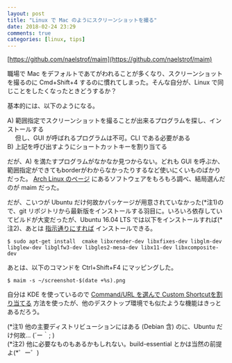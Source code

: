```yaml
---
layout: post
title: "Linux で Mac のようにスクリーンショットを撮る"
date: 2018-02-24 23:29
comments: true
categories: [linux, tips]
---
```


[https://github.com/naelstrof/maim](https://github.com/naelstrof/maim)

職場で Mac をデフォルトであてがわれることが多くなり、スクリーンショットを撮るのに Cmd+Shift+4 するのに慣れてしまった。そんな自分が、Linux で同じことをしたくなったときどうするか？

基本的には、以下のようになる。

A) 範囲指定でスクリーンショットを撮ることが出来るプログラムを探し、インストールする  
　 但し、GUI が呼ばれるプログラムは不可。CLI である必要がある  
B) 上記を呼び出すようにショートカットキーを割り当てる

だが、A) を満たすプログラムがなかなか見つからない。どれも GUI を呼ぶか、範囲指定ができてもborderがわからなかったりするなど使いにくいものばかりだった。 [Arch Linux のページ](https://wiki.archlinux.org/index.php/taking_a_screenshot) にあるソフトウェアをもろもろ調べ、結局選んだのが maim だった。

だが、こいつが Ubuntu だけ何故かパッケージが用意されていなかった(\*注1)ので、git リポジトリから最新版をインストールする羽目に。いろいろ依存していてビルドが大変だったが、Ubuntu 16.04 LTS では以下をインストールすれば(\*注2)、あとは [指示通りにすれば](https://github.com/naelstrof/maim#install-using-cmake-requires-cmake-git-libxrander-libxfixes-libglm) インストールできる。

```
$ sudo apt-get install  cmake libxrender-dev libxfixes-dev libglm-dev libglew-dev libglfw3-dev libgles2-mesa-dev libx11-dev libxcomposite-dev
```

あとは、以下のコマンドを Ctrl+Shift+F4 にマッピングした。  

```
$ maim -s ~/screenshot-$(date +%s).png
```

自分は KDE を使っているので [Command/URL を選んで Custom Shortcutを割り当てる](https://docs.kde.org/trunk5/en/kde-workspace/kcontrol/khotkeys/manage.html#manage-add-shortcut) 方法を使ったが、他のデスクトップ環境でも似たような機能はきっとあるだろう。

(\*注1) 他の主要ディストリビューションにはある (Debian 含) のに、Ubuntu だけ何故... (´ー｀; )  
(\*注2) 他に必要なものもあるかもしれない。build-essential とかは当然の前提よ(*゜ー゜)
